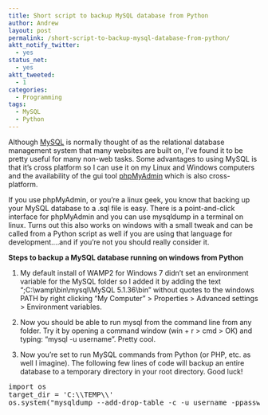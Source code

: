 ```yaml
---
title: Short script to backup MySQL database from Python
author: Andrew
layout: post
permalink: /short-script-to-backup-mysql-database-from-python/
aktt_notify_twitter:
  - yes
status_net:
  - yes
aktt_tweeted:
  - 1
categories:
  - Programming
tags:
  - MySQL
  - Python
---
```

Although [MySQL][1] is normally thought of as the relational database management system that many websites are built on, I&#8217;ve found it to be pretty useful for many non-web tasks. Some advantages to using MySQL is that it&#8217;s cross platform so I can use it on my Linux and Windows computers and the availability of the gui tool [phpMyAdmin][2] which is also cross-platform. 

If you use phpMyAdmin, or you&#8217;re a linux geek, you know that backing up your MySQL database to a .sql file is easy. There is a point-and-click interface for phpMyAdmin and you can use mysqldump in a terminal on linux. Turns out this also works on windows with a small tweak and can be called from a Python script as well if you are using that language for development&#8230;.and if you&#8217;re not you should really consider it.

**Steps to backup a MySQL database running on windows from Python**

1. My default install of WAMP2 for Windows 7 didn&#8217;t set an environment variable for the MySQL folder so I added it by adding the text &#8220;;C:\wamp\bin\mysql\MySQL 5.1.36\bin&#8221; without quotes to the windows PATH by right clicking &#8220;My Computer&#8221; > Properties > Advanced settings > Environment variables.

2. Now you should be able to run mysql from the command line from any folder. Try it by opening a command window (win + r > cmd > OK) and typing: &#8220;mysql -u username&#8221;. Pretty cool.

3. Now you&#8217;re set to run MySQL commands from Python (or PHP, etc. as well I imagine). The following few lines of code will backup an entire database to a temporary directory in your root directory. Good luck!

<pre class="brush: python; title: ; notranslate" title="">import os
target_dir = 'C:\\TEMP\\'
os.system("mysqldump --add-drop-table -c -u username -ppassword database &gt; "+target_dir+"database.bak.sql")
</pre>

 [1]: http://www.mysql.com/
 [2]: http://www.phpmyadmin.net/